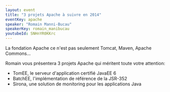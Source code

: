 ```yaml
---
layout: event
title: "3 projets Apache à suivre en 2014"
eventKey: apache
speaker: "Romain Manni-Bucau"
speakerKey: romain_manibucau
youtubeId: SNHnYR0KKrc
---
```


La fondation Apache ce n'est pas seulement Tomcat, Maven, Apache Commons...

Romain vous présentera 3 projets Apache qui méritent toute votre attention:
* TomEE, le serveur d'application certifié JavaEE 6
* BatchEE, l'implémentation de référence de la JSR-352
* Sirona, une solution de monitoring pour les applications Java